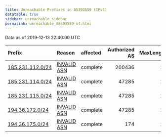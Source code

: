 ```yaml
---
title: Unreachable Prefixes in AS393559 (IPv4)
datatable: true
sidebar: unreachable_sidebar
permalink: unreachable_AS393559-v4.html
---
```


Data as of 2019-12-13 22:40:00 UTC


<div class="datatable-begin"></div>

| Prefix                                                     | Reason                                                                                                   | affected   |   Authorized AS |   MaxLength | Anchor                                         |   unreachable /24s |
|:-----------------------------------------------------------|:---------------------------------------------------------------------------------------------------------|:-----------|----------------:|------------:|:-----------------------------------------------|-------------------:|
| [185.231.112.0/24](https://stat.ripe.net/185.231.112.0/24) | [INVALID ASN](https://rpki-validator.ripe.net/announcement-preview?asn=AS393559&prefix=185.231.112.0/24) | complete   |          200436 |          24 | [RIPE](unreachable_RIPE_NCC_RPKI_Root-v4.html) |                  1 |
| [185.231.114.0/24](https://stat.ripe.net/185.231.114.0/24) | [INVALID ASN](https://rpki-validator.ripe.net/announcement-preview?asn=AS393559&prefix=185.231.114.0/24) | complete   |           47285 |          24 | [RIPE](unreachable_RIPE_NCC_RPKI_Root-v4.html) |                  1 |
| [185.231.115.0/24](https://stat.ripe.net/185.231.115.0/24) | [INVALID ASN](https://rpki-validator.ripe.net/announcement-preview?asn=AS393559&prefix=185.231.115.0/24) | complete   |           47285 |          24 | [RIPE](unreachable_RIPE_NCC_RPKI_Root-v4.html) |                  1 |
| [194.36.172.0/24](https://stat.ripe.net/194.36.172.0/24)   | [INVALID ASN](https://rpki-validator.ripe.net/announcement-preview?asn=AS393559&prefix=194.36.172.0/24)  | complete   |           47285 |          24 | [RIPE](unreachable_RIPE_NCC_RPKI_Root-v4.html) |                  1 |
| [194.36.175.0/24](https://stat.ripe.net/194.36.175.0/24)   | [INVALID ASN](https://rpki-validator.ripe.net/announcement-preview?asn=AS393559&prefix=194.36.175.0/24)  | complete   |             174 |          24 | [RIPE](unreachable_RIPE_NCC_RPKI_Root-v4.html) |                  1 |

<div class="datatable-end"></div>